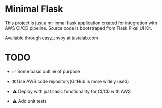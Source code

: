 # Minimal Flask

This project is just a mininmal flask application created for integration with AWS CI/CD pipeline.
Source code is bootstraped from Flask Pixel UI Kit.

Available through easy_envoy at justalab.com



# TODO

- ✅ Some basic outline of purpose

- ❌  Use AWS code repository(GitHub is more widely used)

- ⚠️   Deploy with just basic functionality for CI/CD with AWS

- ⚠️   Add unit tests


